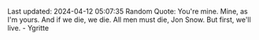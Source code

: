 Last updated: 2024-04-12 05:07:35
Random Quote: You're mine.  Mine, as I'm yours.  And if we die, we die.  All men must die, Jon Snow.  But first, we'll live.  -  Ygritte